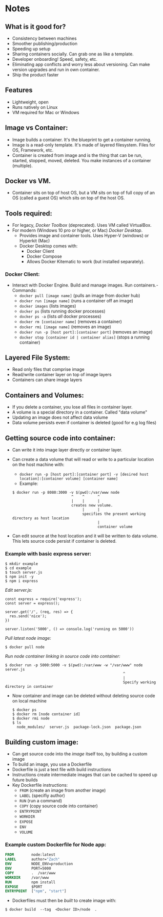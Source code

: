 
# Notes

## What is it good for?

- Consistency between machines
- Smoother publishing/production
- Speeding up setup
- Sharing containers socially. Can grab one as like a template.
- Developer onboarding! Speed, safety, etc.
- Eliminating app conflicts and worry less about versioning. Can make version upgrades and run in own container.
- Ship the product faster

## Features

- Lightweight, open
- Runs natively on Linux
- VM required for Mac or Windows

## Image vs Container:

- Image builds a container. It's the blueprint to get a container running.
- Image is a read-only template. It's made of layered filesystem. Files for OS, Framework, etc.
- Container is created from image and is the thing that can be run, started, stopped, moved, deleted. You make instances of a container (multiple).

## Docker vs VM.

- Container sits on top of host OS, but a VM sits on top of full copy of an OS (called a guest OS) which sits on top of the host OS.

## Tools required:

- For legacy, _Docker Toolbox_ (deprecated). Uses VM called VirtualBox.
- For modern (Windows 10 pro or higher, or Mac) _Docker Desktop_.
  - Provides image and container tools. Uses Hyper-V (windows) or Hyperkit (Mac)
  - Docker Desktop comes with:
    - Docker Client
    - Docker Compose
    - Allows Docker Kitematic to work (but installed separately).

### Docker Client:

- Interact with Docker Engine. Build and manage images. Run containers.- Commands:
  - `docker pull [image name]` (pulls an image from docker hub)
  - `docker run [image name]` (runs a container off an image)
  - `docker images` (lists images)
  - `docker ps` (lists running docker processes)
  - `docker ps -a` (lists *all* docker processes)
  - `docker rm [container name]` (removes a container)
  - `docker rmi [image name]` (removes an image)
  - `docker run -p [host port]:[container port]` (removes an image)
  - `docker stop [container id | container alias]` (stops a running container)
   
## Layered File System:

- Read only files that comprise image
- Read/write container layer on top of image layers
- Containers can share image layers

## Containers and Volumes:

- If you delete a container, you lose all files in container layer.
- A volume is a special directory in a container. Called "data volume"
- Updating an image does not affect data volume
- Data volume persists even if container is deleted (good for e.g log files)

## Getting source code into container:

- Can write it into image layer directly or container layer.
- Can create a data volume that will read or write to a particular location on the host machine with:
  - `docker run -p [host port]:[container port] -v [desired host location]:[container volume] [container name]`
  - Example:

  ```console
  $ docker run -p 8080:3000 -v $(pwd):/var/www node
                             ^    ^      ^
                             |    |      |
                             creates new volume.
                                  |      |
                                  specifies the present working directory as host location
                                         |
                                         container volume
  ``` 
  
- Can edit source at the host location and it will be written to data volume. This lets source code persist if container is deleted.

### Example with basic express server:

```console
$ mkdir example
$ cd example
$ touch server.js
$ npm init -y
$ npm i express
```

*Edit server.js:*

```node
const express = require('express');
const server = express();

server.get('/', (req, res) => {
  res.send('nice');
})

server.listen('5000', () => console.log('running on 5000'))
```

*Pull latest node image:*

`$ docker pull node`

*Run node container linking in source code into container:*

```console
$ docker run -p 5000:5000 -v $(pwd):/var/www -w "/var/www" node server.js
                                                      ^
                                                      |
                                                      Specify working directory in container
```

  - Now container and image can be deleted without deleting source code on local machine

    ```console
    $ docker ps
    $ docker rm [node container id]
    $ docker rmi node
    $ ls
      node_modules/  server.js  package-lock.json  package.json
    ```
    
## Building custom image:

- Can get source code into the *image* itself too, by building a custom image
- To build an image, you use a Dockerfile
- Dockerfile is just a text file with build instructions
- Instructions create intermediate images that can be cached to speed up future builds
- Key Dockerfile instructions:
  - `FROM` (create an image from another image)
  - `LABEL` (specifiy author)
  - `RUN` (run a command)
  - `COPY` (copy source code into container)
  - `ENTRYPOINT`
  - `WORKDIR`
  - `EXPOSE`
  - `ENV`
  - `VOLUME`

### Example custom Dockerfile for Node app:

  ```dockerfile
  FROM        node:latest
  LABEL       author="Zach"
  ENV         NODE_ENV=production
  ENV         PORT=5000
  COPY        .  /var/www
  WORKDIR     /var/www
  RUN         npm install
  EXPOSE      $PORT
  ENTRYPOINT  ["npm", "start"]
  ```

- Dockerfiles must then be *built* to create image with:

`$ docker build  --tag  <Docker ID>/node  .`
